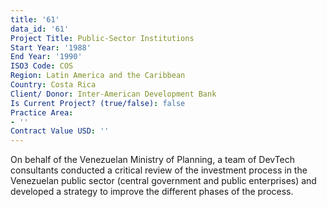 ```yaml
---
title: '61'
data_id: '61'
Project Title: Public-Sector Institutions
Start Year: '1988'
End Year: '1990'
ISO3 Code: COS
Region: Latin America and the Caribbean
Country: Costa Rica
Client/ Donor: Inter-American Development Bank
Is Current Project? (true/false): false
Practice Area:
- ''
Contract Value USD: ''
---
```


On behalf of the Venezuelan Ministry of Planning, a team of DevTech consultants conducted a critical review of the investment process in the Venezuelan public sector (central government and public enterprises) and developed a strategy to improve the different phases of the process.